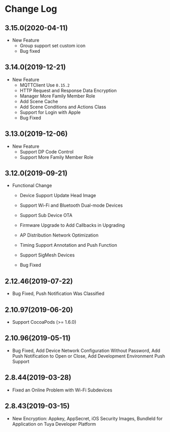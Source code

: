 # Change Log

## 3.15.0(2020-04-11)

- New Feature
  - Group support set custom icon
  - Bug fixed

## 3.14.0(2019-12-21)

- New Feature
  - MQTTClient Use `0.15.2`
  - HTTP Request and Response Data Encryption
  - Manager More Family Member Role
  - Add Scene Cache
  - Add Scene Conditions and Actions Class
  - Support for Login with Apple
  - Bug Fixed

## 3.13.0(2019-12-06)

- New Feature
  - Support DP Code Control
  - Support More Family Member Role

## 3.12.0(2019-09-21)

- Functional Change

  - Device Support Update Head Image
  - Support Wi-Fi and Bluetooth Dual-mode Devices

  - Support Sub Device OTA

  - Firmware Upgrade to Add Callbacks in Upgrading
  - AP Distribution Network Optimization
  - Timing Support Annotation and Push Function
  - Support SigMesh Devices
  - Bug Fixed

## 2.12.46(2019-07-22)

- Bug Fixed, Push Notification Was Classified

## 2.10.97(2019-06-20)

- Support  CocoaPods (>= 1.6.0)

## 2.10.96(2019-05-11)

- Bug Fixed, Add Device Network Configuration Without Password, Add Push Notification to Open or Close, Add Development Environment Push Support

## 2.8.44(2019-03-28)

- Fixed an Online Problem with Wi-Fi Subdevices

## 2.8.43(2019-03-15)

- New Encryption:  Appkey, AppSecret, iOS Security Images, BundleId for Application on Tuya Developer Platform